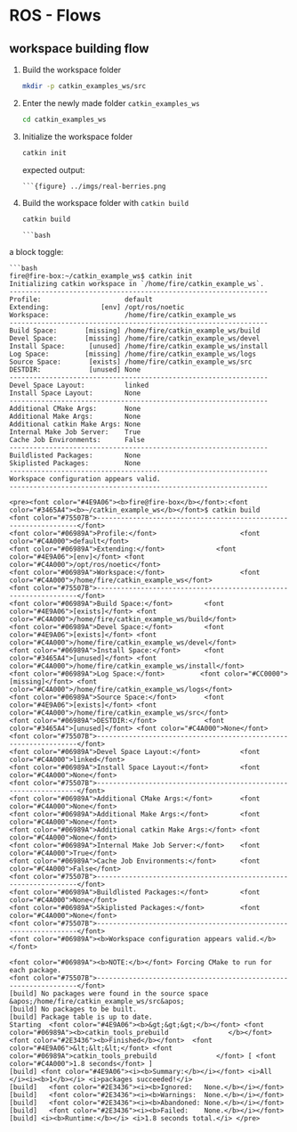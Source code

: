 # ROS - Flows
## workspace building flow

1. Build the workspace folder 
    ```bash
    mkdir -p catkin_examples_ws/src
    ```
2. Enter the newly made folder `catkin_examples_ws`  
    ```bash
    cd catkin_examples_ws
    ```
3. Initialize the workspace folder
    ```bash
    catkin init
    ```
    expected output:
    ```{toggle}
    ```{figure} ../imgs/real-berries.png
    ```

4.  Build the workspace folder with `catkin build`
    ```bash
    catkin build
    ```
    ```{toggle}
    ```bash
    
    ```


a block toggle:
```{toggle}
```bash
fire@fire-box:~/catkin_example_ws$ catkin init
Initializing catkin workspace in `/home/fire/catkin_example_ws`.
-----------------------------------------------------------------
Profile:                     default
Extending:             [env] /opt/ros/noetic
Workspace:                   /home/fire/catkin_example_ws
-----------------------------------------------------------------
Build Space:       [missing] /home/fire/catkin_example_ws/build
Devel Space:       [missing] /home/fire/catkin_example_ws/devel
Install Space:      [unused] /home/fire/catkin_example_ws/install
Log Space:         [missing] /home/fire/catkin_example_ws/logs
Source Space:       [exists] /home/fire/catkin_example_ws/src
DESTDIR:            [unused] None
-----------------------------------------------------------------
Devel Space Layout:          linked
Install Space Layout:        None
-----------------------------------------------------------------
Additional CMake Args:       None
Additional Make Args:        None
Additional catkin Make Args: None
Internal Make Job Server:    True
Cache Job Environments:      False
-----------------------------------------------------------------
Buildlisted Packages:        None
Skiplisted Packages:         None
-----------------------------------------------------------------
Workspace configuration appears valid.
-----------------------------------------------------------------
```


```{toggle}
<pre><font color="#4E9A06"><b>fire@fire-box</b></font>:<font color="#3465A4"><b>~/catkin_example_ws</b></font>$ catkin build
<font color="#75507B">-----------------------------------------------------------------</font>
<font color="#06989A">Profile:</font>                     <font color="#C4A000">default</font>
<font color="#06989A">Extending:</font>             <font color="#4E9A06">[env]</font> <font color="#C4A000">/opt/ros/noetic</font>
<font color="#06989A">Workspace:</font>                   <font color="#C4A000">/home/fire/catkin_example_ws</font>
<font color="#75507B">-----------------------------------------------------------------</font>
<font color="#06989A">Build Space:</font>        <font color="#4E9A06">[exists]</font> <font color="#C4A000">/home/fire/catkin_example_ws/build</font>
<font color="#06989A">Devel Space:</font>        <font color="#4E9A06">[exists]</font> <font color="#C4A000">/home/fire/catkin_example_ws/devel</font>
<font color="#06989A">Install Space:</font>      <font color="#3465A4">[unused]</font> <font color="#C4A000">/home/fire/catkin_example_ws/install</font>
<font color="#06989A">Log Space:</font>         <font color="#CC0000">[missing]</font> <font color="#C4A000">/home/fire/catkin_example_ws/logs</font>
<font color="#06989A">Source Space:</font>       <font color="#4E9A06">[exists]</font> <font color="#C4A000">/home/fire/catkin_example_ws/src</font>
<font color="#06989A">DESTDIR:</font>            <font color="#3465A4">[unused]</font> <font color="#C4A000">None</font>
<font color="#75507B">-----------------------------------------------------------------</font>
<font color="#06989A">Devel Space Layout:</font>          <font color="#C4A000">linked</font>
<font color="#06989A">Install Space Layout:</font>        <font color="#C4A000">None</font>
<font color="#75507B">-----------------------------------------------------------------</font>
<font color="#06989A">Additional CMake Args:</font>       <font color="#C4A000">None</font>
<font color="#06989A">Additional Make Args:</font>        <font color="#C4A000">None</font>
<font color="#06989A">Additional catkin Make Args:</font> <font color="#C4A000">None</font>
<font color="#06989A">Internal Make Job Server:</font>    <font color="#C4A000">True</font>
<font color="#06989A">Cache Job Environments:</font>      <font color="#C4A000">False</font>
<font color="#75507B">-----------------------------------------------------------------</font>
<font color="#06989A">Buildlisted Packages:</font>        <font color="#C4A000">None</font>
<font color="#06989A">Skiplisted Packages:</font>         <font color="#C4A000">None</font>
<font color="#75507B">-----------------------------------------------------------------</font>
<font color="#06989A"><b>Workspace configuration appears valid.</b></font>

<font color="#06989A"><b>NOTE:</b></font> Forcing CMake to run for each package.
<font color="#75507B">-----------------------------------------------------------------</font>
[build] No packages were found in the source space &apos;/home/fire/catkin_example_ws/src&apos;
[build] No packages to be built.
[build] Package table is up to date.                                                                                                   
Starting  <font color="#4E9A06"><b>&gt;&gt;&gt;</b></font> <font color="#06989A"><b>catkin_tools_prebuild               </b></font>                                                                                     
<font color="#2E3436"><b>Finished</b></font>  <font color="#4E9A06">&lt;&lt;&lt;</font> <font color="#06989A">catkin_tools_prebuild               </font> [ <font color="#C4A000">1.8 seconds</font> ]                                                                     
[build] <font color="#4E9A06"><i><b>Summary:</b></i></font> <i>All </i><i><b>1</b></i> <i>packages succeeded!</i>                                                                                             
[build]   <font color="#2E3436"><i><b>Ignored:   None.</b></i></font>                                                                                                             
[build]   <font color="#2E3436"><i><b>Warnings:  None.</b></i></font>                                                                                                             
[build]   <font color="#2E3436"><i><b>Abandoned: None.</b></i></font>                                                                                                             
[build]   <font color="#2E3436"><i><b>Failed:    None.</b></i></font>                                                                                                             
[build] <i><b>Runtime:</b></i> <i>1.8 seconds total.</i> </pre>